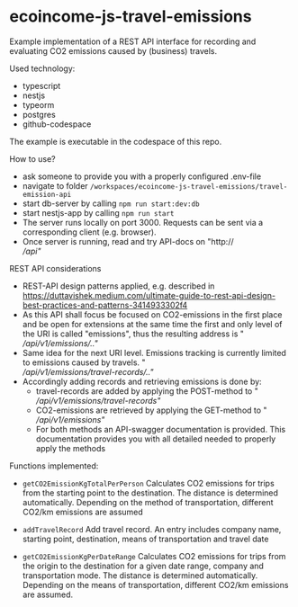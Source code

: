 # ecoincome-js-travel-emissions
Example implementation of a REST API interface for recording and evaluating CO2 emissions caused by (business) travels.

Used technology:
- typescript
- nestjs
- typeorm
- postgres
- github-codespace
 
The example is executable in the codespace of this repo.

How to use?
- ask someone to provide you with a properly configured .env-file
- navigate to folder `/workspaces/ecoincome-js-travel-emissions/travel-emission-api`
- start db-server by calling `npm run start:dev:db`
- start nestjs-app by calling `npm run start`
- The server runs locally on port 3000. Requests can be sent via a corresponding client (e.g. browser).
- Once server is running, read and try API-docs on "http://<address>/api"


REST API considerations
- REST-API design patterns applied, e.g. described in https://duttavishek.medium.com/ultimate-guide-to-rest-api-design-best-practices-and-patterns-3414933302f4
- As this API shall focus be focused on CO2-emissions in the first place and be open for extensions at the same time the first and only level of the URI is called "emissions", thus the resulting address is "<address>/api/v1/emissions/.."
- Same idea for the next URI level. Emissions tracking is currently limited to emissions caused by travels. "<address>/api/v1/emissions/travel-records/.." 
- Accordingly adding records and retrieving emissions is done by:
    - travel-records are added by applying the POST-method to "<address>/api/v1/emissions/travel-records"
    - CO2-emissions are retrieved by applying the GET-method to "<address>/api/v1/emissions"
    - For both methods an API-swagger documentation is provided. This documentation provides you with all detailed needed to properly apply the methods

Functions implemented:
- `getCO2EmissionKgTotalPerPerson`
Calculates CO2 emissions for trips from the starting point to the destination. The distance is determined automatically. Depending on the method of transportation, different CO2/km emissions are assumed

- `addTravelRecord`
Add travel record. An entry includes company name, starting point, destination, means of transportation and travel date

- `getCO2EmissionKgPerDateRange`
Calculates CO2 emissions for trips from the origin to the destination for a given date range, company and transportation mode. The distance is determined automatically. Depending on the means of transportation, different CO2/km emissions are assumed.